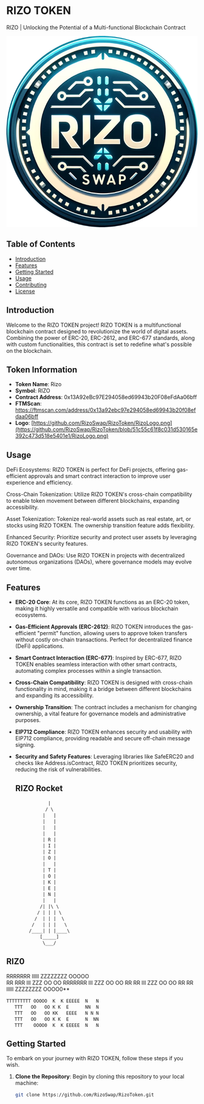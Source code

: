 # RIZO TOKEN

RIZO | Unlocking the Potential of a Multi-functional Blockchain Contract

![RIZO TOKEN](RizoLogo.png)

## Table of Contents

- [Introduction](#introduction)
- [Features](#features)
- [Getting Started](#getting-started)
- [Usage](#usage)
- [Contributing](#contributing)
- [License](#license)

## Introduction

Welcome to the RIZO TOKEN project! RIZO TOKEN is a multifunctional blockchain contract designed to revolutionize the world of digital assets. Combining the power of ERC-20, ERC-2612, and ERC-677 standards, along with custom functionalities, this contract is set to redefine what's possible on the blockchain.

## Token Information

- **Token Name**: Rizo
- **Symbol**: RIZO
- **Contract Address**: 0x13A92eBc97E294058ed69943b20F08eFdAa06bff
- **FTMScan**: https://ftmscan.com/address/0x13a92ebc97e294058ed69943b20f08efdaa06bff
- **Logo**: [https://github.com/RizoSwap/RizoToken/RizoLogo.png](https://github.com/RizoSwap/RizoToken/blob/51c55c61f8c031d530165e392c473d518e5401e1/RizoLogo.png)

## Usage
DeFi Ecosystems: RIZO TOKEN is perfect for DeFi projects, offering gas-efficient approvals and smart contract interaction to improve user experience and efficiency.

Cross-Chain Tokenization: Utilize RIZO TOKEN's cross-chain compatibility to enable token movement between different blockchains, expanding accessibility.

Asset Tokenization: Tokenize real-world assets such as real estate, art, or stocks using RIZO TOKEN. The ownership transition feature adds flexibility.

Enhanced Security: Prioritize security and protect user assets by leveraging RIZO TOKEN's security features.

Governance and DAOs: Use RIZO TOKEN in projects with decentralized autonomous organizations (DAOs), where governance models may evolve over time.

## Features

- **ERC-20 Core**: At its core, RIZO TOKEN functions as an ERC-20 token, making it highly versatile and compatible with various blockchain ecosystems.

- **Gas-Efficient Approvals (ERC-2612)**: RIZO TOKEN introduces the gas-efficient "permit" function, allowing users to approve token transfers without costly on-chain transactions. Perfect for decentralized finance (DeFi) applications.

- **Smart Contract Interaction (ERC-677)**: Inspired by ERC-677, RIZO TOKEN enables seamless interaction with other smart contracts, automating complex processes within a single transaction.

- **Cross-Chain Compatibility**: RIZO TOKEN is designed with cross-chain functionality in mind, making it a bridge between different blockchains and expanding its accessibility.

- **Ownership Transition**: The contract includes a mechanism for changing ownership, a vital feature for governance models and administrative purposes.

- **EIP712 Compliance**: RIZO TOKEN enhances security and usability with EIP712 compliance, providing readable and secure off-chain message signing.

- **Security and Safety Features**: Leveraging libraries like SafeERC20 and checks like Address.isContract, RIZO TOKEN prioritizes security, reducing the risk of vulnerabilities.

  ## RIZO Rocket


                  
                  |
                 / \
                |   |
                |   |
                |   |
                |   |
                | R |
                | I |
                | Z |
                | O |
                |   |
                | T |
                | O |
                | K |
                | E |
                | N |
                |   |
               /| |\ \
              / | | | \
             /  | | |  \
            /   | | |   \
           /____| | |____\
               [_____]
                \___/

## RIZ0

   RRRRRRR  IIIII ZZZZZZZZ   OOOOO  
   RR   RRR  III     ZZZ   OO     OO 
   RRRRRRR   III   ZZZ     OO     OO 
   RR  RR    III  ZZZ      OO     OO 
   RR   RR  IIIII ZZZZZZZZ   OOOO0**  

    TTTTTTTTT OOOOO  K  K EEEEE  N   N 
       TTT   OO   OO K K  E      NN  N 
       TTT   OO   OO KK   EEEE   N N N 
       TTT   OO   OO K K  E      N  NN 
       TTT    OOOO0  K  K EEEEE  N   N




  

## Getting Started

To embark on your journey with RIZO TOKEN, follow these steps if you wish.

1. **Clone the Repository**: Begin by cloning this repository to your local machine:

   ```bash
   git clone https://github.com/RizoSwap/RizoToken.git
